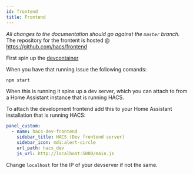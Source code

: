 ```yaml
---
id: frontend
title: Frontend
---
```


_All changes to the documentation should go against the `master` branch._  
The repository for the frontent is hosted @ https://github.com/hacs/frontend

First spin up the [devcontainer](/docs/developer/devcontainer)

When you have that running issue the following comands:

```bash
npm start
```

When this is running it spins up a dev server, which you can attach to from a Home Assistant instance that is running HACS.

To attach the development frontend add this to your Home Assistant installation that is running HACS:

```yaml
panel_custom:
  - name: hacs-dev-frontend
    sidebar_title: HACS (Dev frontend server)
    sidebar_icon: mdi:alert-circle
    url_path: hacs_dev
    js_url: http://localhost:5000/main.js
```

Change `localhost` for the IP of your devserver if not the same.

